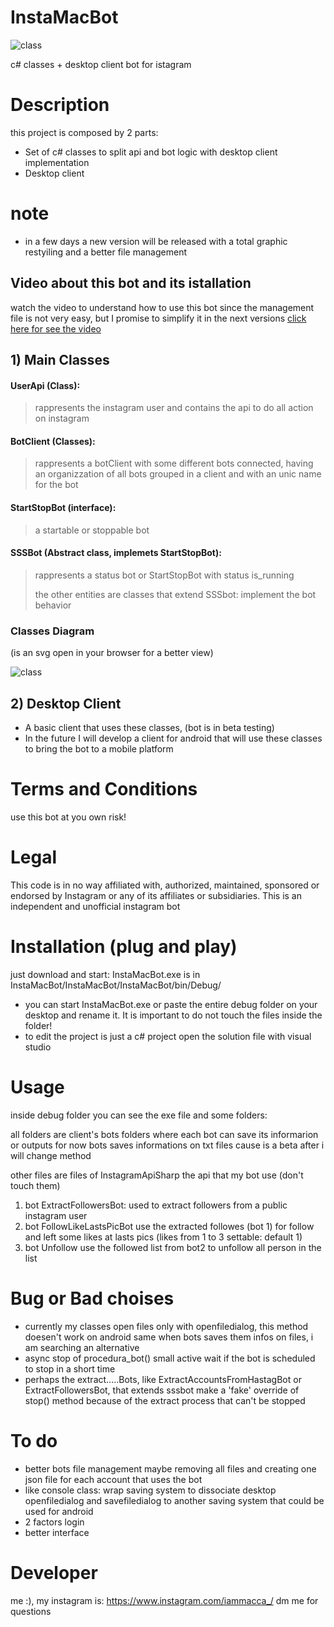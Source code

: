 # InstaMacBot 
![class](https://github.com/MaccariniLuca/InstaMacBot/blob/main/resources/Instagram_logo_2016.ico)

c# classes + desktop client bot for istagram
# Description
this project is composed by 2 parts:
- Set of c# classes to split api and bot logic with desktop client implementation
- Desktop client

# note
- in a few days a new version will be released with a total graphic restyiling and a better file management

## Video about this bot and its istallation
watch the video to understand how to use this bot since the management file is not very easy, but I promise to simplify it in the next versions
[click here for see the video](https://www.youtube.com/watch?v=2prio4o70BA)

## 1) Main Classes

  #### UserApi (Class): 
  >rappresents the instagram user and contains the api to do all action on instagram
  #### BotClient (Classes): 
  >rappresents a botClient with some different bots connected, having an organizzation of all bots grouped in a client and with an unic name for the bot
  #### StartStopBot (interface): 
  >a startable or stoppable bot
  #### SSSBot (Abstract class, implemets StartStopBot):
  >rappresents a status bot or StartStopBot with status is_running
  >
  >the other entities are classes that extend SSSbot: implement the bot behavior
  
  ### Classes Diagram
  (is an svg open in your browser for a better view)
  
  ![class](https://github.com/MaccariniLuca/InstaMacBot/blob/main/documentation/Class%20Diagram.svg)
  
  
 ## 2) Desktop Client
 - A basic client that uses these classes, (bot is in beta testing)
 - In the future I will develop a client for android that will use these classes to bring the bot to a mobile platform
    
 # Terms and Conditions
 use this bot at you own risk!
 # Legal
This code is in no way affiliated with, authorized, maintained, sponsored or endorsed by Instagram or any of its affiliates or subsidiaries. This is an independent and unofficial instagram bot
 
# Installation (plug and play)
just download and start:
InstaMacBot.exe is in InstaMacBot/InstaMacBot/InstaMacBot/bin/Debug/
- you can start InstaMacBot.exe or paste the entire debug folder on your desktop and rename it. It is important to do not touch the files inside the folder!
- to edit the project is just a c# project open the solution file with visual studio

# Usage
inside debug folder you can see the exe file and some folders:

all folders are client's bots folders where each bot can save its informarion or outputs for now bots saves informations on txt files cause is a beta after i will change method

other files are files of InstagramApiSharp the api that my bot use (don't touch them)

1) bot ExtractFollowersBot: used to extract followers from a public instagram user
2) bot FollowLikeLastsPicBot use the extracted followes (bot 1) for follow and left some likes at lasts pics (likes from 1 to 3 settable: default 1)
3) bot Unfollow use the followed list from bot2 to unfollow all person in the list

# Bug or Bad choises
- currently my classes open files only with openfiledialog, this method doesen't work on android same when bots saves them infos on files, i am searching an alternative
- async stop of procedura_bot() small active wait if the bot is scheduled to stop in a short time
- perhaps the extract.....Bots, like ExtractAccountsFromHastagBot or ExtractFollowersBot, that extends sssbot make a 'fake' override of stop() method because of the extract process that can't be stopped

# To do
- better bots file management maybe removing all files and creating one json file for each account that uses the bot
- like console class: wrap saving system to dissociate desktop openfiledialog and savefiledialog to another saving system that could be used for android
- 2 factors login
- better interface

# Developer
me :), my instagram is: https://www.instagram.com/iammacca_/ dm me for questions

